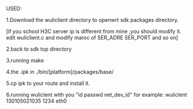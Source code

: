 USED:

1.Download  the wuliclient directory to openwrt sdk packages directory.

[if you school H3C server ip is different from mine ,you should modify it.
 edit wuliclient.c and modify maroc of SER_ADRE SER_PORT and so on]

2.back to sdk top directory

3.running make

4.the .ipk in ./bin/[platform]/packages/base/

5.cp ipk to your route and install it.

6.running wuliclent with you "id passwd net_dev_id"
for example:
wuliclent 130105021035 1234 eth0

